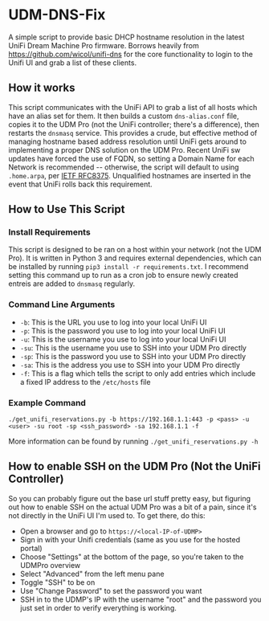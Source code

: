 # UDM-DNS-Fix

A simple script to provide basic DHCP hostname resolution in the latest UniFi Dream Machine Pro firmware. Borrows heavily from https://github.com/wicol/unifi-dns for the core functionality to login to the Unifi UI and grab a list of these clients.

## How it works

This script communicates with the UniFi API to grab a list of all hosts which have an alias set for them. It then builds a custom `dns-alias.conf` file, copies it to the UDM Pro (not the UniFi controller; there's a difference), then restarts the `dnsmasq` service. This provides a crude, but effective method of managing hostname based address resolution until UniFi gets around to implementing a proper DNS solution on the UDM Pro. Recent UniFi sw updates have forced the use of FQDN, so setting a Domain Name for each Network is recommended -- otherwise, the script will default to using `.home.arpa`, per [IETF RFC8375](https://datatracker.ietf.org/doc/html/rfc8375).  Unqualified hostnames are inserted in the event that UniFi rolls back this requirement.

## How to Use This Script

### Install Requirements
This script is designed to be ran on a host within your network (not the UDM Pro). It is written in Python 3 and requires external dependencies, which can be installed by running `pip3 install -r requirements.txt`. I recommend setting this command up to run as a cron job to ensure newly created entreis are added to `dnsmasq` regularly.

### Command Line Arguments
- `-b`: This is the URL you use to log into your local UniFi UI
- `-p`: This is the password you use to log into your local UniFi UI
- `-u`: This is the username you use to log into your local UniFi UI
- `-su`: This is the username you use to SSH into your UDM Pro directly
- `-sp`: This is the password you use to SSH into your UDM Pro directly
- `-sa`: This is the address you use to SSH into your UDM Pro directly
- `-f`: This is a flag which tells the script to only add entries which include a fixed IP address to the `/etc/hosts` file

### Example Command
```
./get_unifi_reservations.py -b https://192.168.1.1:443 -p <pass> -u <user> -su root -sp <ssh_password> -sa 192.168.1.1 -f
```

More information can be found by running `./get_unifi_reservations.py -h`

## How to enable SSH on the UDM Pro (Not the UniFi Controller)
So you can probably figure out the base url stuff pretty easy, but figuring out how to enable SSH on the actual UDM Pro was a bit of a pain, since it's not directly in the UniFi UI I'm used to. To get there, do this:

- Open a browser and go to `https://<local-IP-of-UDMP>`
- Sign in with your Unifi credentials (same as you use for the hosted portal)
- Choose "Settings" at the bottom of the page, so you're taken to the UDMPro overview
- Select "Advanced" from the left menu pane
- Toggle "SSH" to be on
- Use "Change Password" to set the password you want
- SSH in to the UDMP's IP with the username "root" and the password you just set in order to verify everything is working.
